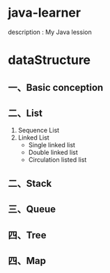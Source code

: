 # java-learner
description : My Java lession

# dataStructure
## 一、Basic conception 
## 二、List
1. Sequence List
2. Linked List
    - Single linked list
    - Double linked list
    - Circulation listed list

## 二、Stack

## 三、Queue

## 四、Tree

## 四、Map
